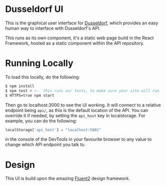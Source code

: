 # Dusseldorf UI
This is the graphical user interface for [Dusseldorf](https://aka.ms/dusseldorf), which provides an easy 
human way to interface with Dusseldorf's API. 

This runs as its own component, it's a static web page build in the React Framework, hosted as a static component within the API repository. 

# Running Locally

To load this locally, do the following:

``` bash
$ npm install 
$ npm test # <-- this runs our tests, to make sure your site will run. 
$ HTTPS=true npm start 
```

Then go to localhost:3000 to see the UI working.  It will connect to a relative endpoint being `api/`, as this is the default 
location of the API.  You can override it if needed, by setting the `api_host` key in localstorage.  For example, you can do the following: 

``` javascript
localStorage['api_host'] = "localhost:5001"
```
in the console of the DevTools in your favourite browser to any value to change which API endpoint you talk to. 

# Design 
This UI is build upon the amazing [Fluent2](https://fluent2.microsoft.design/) design framework.

